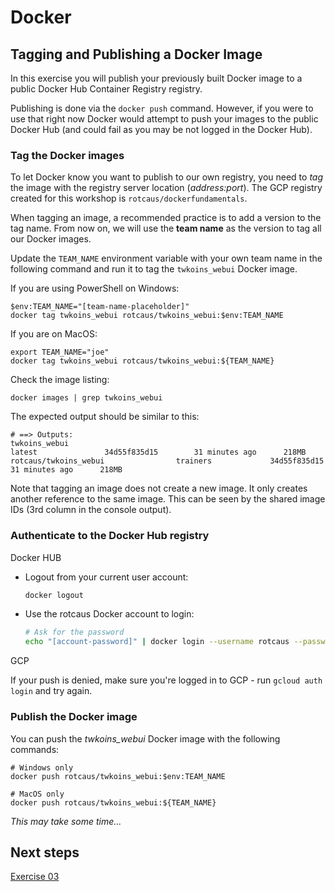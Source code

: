 # Docker

## Tagging and Publishing a Docker Image

In this exercise you will publish your previously built Docker image to a public Docker Hub Container Registry registry.

Publishing is done via the `docker push` command. However, if you were to use that right now Docker would attempt to push your images to the public Docker Hub (and could fail as you may be not logged in the Docker Hub).

### Tag the Docker images

To let Docker know you want to publish to our own registry, you need to _tag_ the image with the registry server location (_address:port_).
The GCP registry created for this workshop is `rotcaus/dockerfundamentals`.

When tagging an image, a recommended practice is to add a version to the tag name.
From now on, we will use the **team name** as the version to tag all our Docker images.

Update the `TEAM_NAME` environment variable with your own team name in the following command and run it to tag the `twkoins_webui` Docker image.

If you are using PowerShell on Windows:

```console
$env:TEAM_NAME="[team-name-placeholder]"
docker tag twkoins_webui rotcaus/twkoins_webui:$env:TEAM_NAME
```

If you are on MacOS:

```console
export TEAM_NAME="joe"
docker tag twkoins_webui rotcaus/twkoins_webui:${TEAM_NAME}
```

Check the image listing:

```console
docker images | grep twkoins_webui
```

The expected output should be similar to this:

```output
# ==> Outputs:
twkoins_webui                                                    latest               34d55f835d15        31 minutes ago      218MB
rotcaus/twkoins_webui                trainers             34d55f835d15        31 minutes ago      218MB
```

Note that tagging an image does not create a new image. It only creates another reference to the same image. This can be seen by the shared image IDs (3rd column in the console output).

### Authenticate to the Docker Hub registry

Docker HUB

- Logout from your current user account:

  ```bash
  docker logout
  ```

- Use the rotcaus Docker account to login:

  ```bash
  # Ask for the password
  echo "[account-password]" | docker login --username rotcaus --password-stdin
  ```

GCP

If your push is denied, make sure you're logged in to GCP - run `gcloud auth login` and try again.

### Publish the Docker image

You can push the _twkoins_webui_ Docker image with the following commands:

```console
# Windows only
docker push rotcaus/twkoins_webui:$env:TEAM_NAME

# MacOS only
docker push rotcaus/twkoins_webui:${TEAM_NAME}
```

_This may take some time..._

## Next steps

[Exercise 03](EXERCISE-03.md)